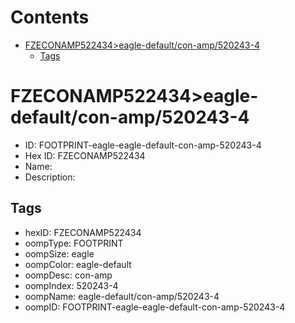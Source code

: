 



Contents
========

* [FZECONAMP522434>eagle-default/con-amp/520243-4](#fzeconamp522434eagle-defaultcon-amp520243-4)
	* [Tags](#tags)

# FZECONAMP522434>eagle-default/con-amp/520243-4

- ID: FOOTPRINT-eagle-eagle-default-con-amp-520243-4
- Hex ID: FZECONAMP522434
- Name: 
- Description: 

## Tags

- hexID: FZECONAMP522434
- oompType: FOOTPRINT
- oompSize: eagle
- oompColor: eagle-default
- oompDesc: con-amp
- oompIndex: 520243-4
- oompName: eagle-default/con-amp/520243-4
- oompID: FOOTPRINT-eagle-eagle-default-con-amp-520243-4
